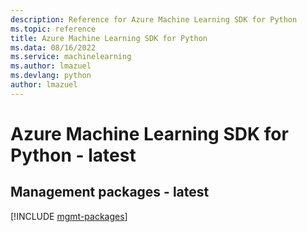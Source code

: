 ```yaml
---
description: Reference for Azure Machine Learning SDK for Python
ms.topic: reference
title: Azure Machine Learning SDK for Python
ms.data: 08/16/2022
ms.service: machinelearning
ms.author: lmazuel
ms.devlang: python
author: lmazuel
---
```

# Azure Machine Learning SDK for Python - latest

## Management packages - latest
[!INCLUDE [mgmt-packages](machine-learning-mgmt-index.md)]